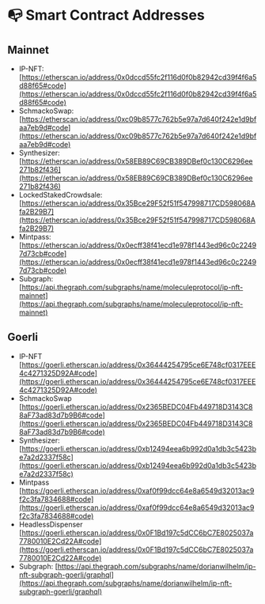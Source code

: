 # 📭 Smart Contract Addresses

## Mainnet

* IP-NFT: [https://etherscan.io/address/0x0dccd55fc2f116d0f0b82942cd39f4f6a5d88f65#code](https://etherscan.io/address/0x0dccd55fc2f116d0f0b82942cd39f4f6a5d88f65#code)
* SchmackoSwap: [https://etherscan.io/address/0xc09b8577c762b5e97a7d640f242e1d9bfaa7eb9d#code](https://etherscan.io/address/0xc09b8577c762b5e97a7d640f242e1d9bfaa7eb9d#code)
* Synthesizer: [https://etherscan.io/address/0x58EB89C69CB389DBef0c130C6296ee271b82f436](https://etherscan.io/address/0x58EB89C69CB389DBef0c130C6296ee271b82f436)
* LockedStakedCrowdsale: [https://etherscan.io/address/0x35Bce29F52f51f547998717CD598068Afa2B29B7](https://etherscan.io/address/0x35Bce29F52f51f547998717CD598068Afa2B29B7)
* Mintpass: [https://etherscan.io/address/0x0ecff38f41ecd1e978f1443ed96c0c22497d73cb#code](https://etherscan.io/address/0x0ecff38f41ecd1e978f1443ed96c0c22497d73cb#code)
* Subgraph: [https://api.thegraph.com/subgraphs/name/moleculeprotocol/ip-nft-mainnet](https://api.thegraph.com/subgraphs/name/moleculeprotocol/ip-nft-mainnet)

## Goerli

* IP-NFT [https://goerli.etherscan.io/address/0x36444254795ce6E748cf0317EEE4c4271325D92A#code](https://goerli.etherscan.io/address/0x36444254795ce6E748cf0317EEE4c4271325D92A#code)
* SchmackoSwap [https://goerli.etherscan.io/address/0x2365BEDC04Fb449718D3143C88aF73ad83d7b9B6#code](https://goerli.etherscan.io/address/0x2365BEDC04Fb449718D3143C88aF73ad83d7b9B6#code)
* Synthesizer: [https://goerli.etherscan.io/address/0xb12494eea6b992d0a1db3c5423be7a2d2337f58c](https://goerli.etherscan.io/address/0xb12494eea6b992d0a1db3c5423be7a2d2337f58c)
* Mintpass [https://goerli.etherscan.io/address/0xaf0f99dcc64e8a6549d32013ac9f2c3fa7834688#code](https://goerli.etherscan.io/address/0xaf0f99dcc64e8a6549d32013ac9f2c3fa7834688#code)
* HeadlessDispenser [https://goerli.etherscan.io/address/0x0F1Bd197c5dCC6bC7E8025037a7780010E2Cd22A#code](https://goerli.etherscan.io/address/0x0F1Bd197c5dCC6bC7E8025037a7780010E2Cd22A#code)
* Subgraph: [https://api.thegraph.com/subgraphs/name/dorianwilhelm/ip-nft-subgraph-goerli/graphql](https://api.thegraph.com/subgraphs/name/dorianwilhelm/ip-nft-subgraph-goerli/graphql)
